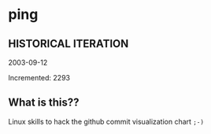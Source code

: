 # ping

## HISTORICAL ITERATION
2003-09-12

Incremented: 2293

## What is this?? 
Linux skills to hack the github commit visualization chart `;-)`
